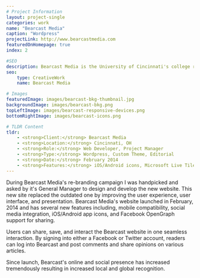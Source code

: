 ```yaml
---
# Project Information
layout: project-single
categories: work
name: "Bearcast Media"
caption: "Wordpress"
projectLink: http://www.bearcastmedia.com
featuredOnHomepage: true
index: 2

#SEO
description: Bearcast Media is the University of Cincinnati's college radio station. Bearcast was developed by Cincinnati web developer, Dave Berning.
seo:
    type: CreativeWork
    name: Bearcast Media

# Images
featuredImage: images/bearcast-bkg-thumbnail.jpg
backgroundImage: images/bearcast-bkg.png
topLeftImage: images/bearcast-responsive-devices.png
bottomRightImage: images/bearcast-icons.png

# TLDR Content
tldr:
    - <strong>Client:</strong> Bearcast Media
    - <strong>Location:</strong> Cincinnati, OH
    - <strong>Role:</strong> Web Developer, Project Manager
    - <strong>Type:</strong> Wordpress, Custom Theme, Editorial
    - <strong>Date:</strong> February 2014
    - <strong>Features:</strong> iOS/Android icons, Microsoft Live Tile Integration, Radio Streaming, Live Sports Broadcasts, Dynamic Content, Responsive Design, Author Pages, and more
---
```


During Bearcast Media's re-branding campaign I was handpicked and asked by it's General Manager to design and develop the new website. This new site replaced the outdated one by improving the user experience, user interface, and presentation. Bearcast Media's website launched in February, 2014 and has several new features including, mobile compatibility, social media integration, iOS/Android app icons, and Facebook OpenGraph support for sharing.

Users can share, save, and interact the Bearcast website in one seamless interaction. By signing into either a Facebook or Twitter account, readers can log into Bearcast and post comments and share opinions on various articles.

Since launch, Bearcast's online and social presence has increased tremendously resulting in increased local and global recognition.

